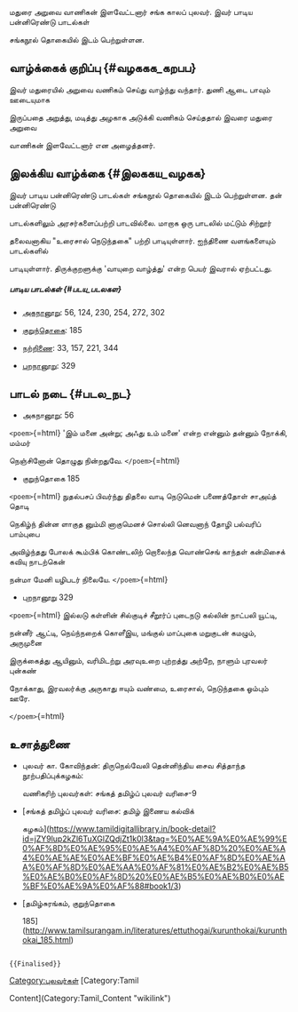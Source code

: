 மதுரை அறுவை வாணிகன் இளவேட்டனார் சங்க காலப் புலவர். இவர் பாடிய பன்னிரெண்டு பாடல்கள்
சங்கநூல் தொகையில் இடம் பெற்றுள்ளன.

## வாழ்க்கைக் குறிப்பு {#வழககக_கறபப}

இவர் மதுரையில் அறுவை வணிகம் செய்து வாழ்ந்து வந்தார். துணி ஆடை பாவும் ஊடையுமாக
இருப்பதை அறுத்து, மடித்து அழகாக அடுக்கி வணிகம் செய்ததால் இவரை மதுரை அறுவை
வாணிகன் இளவேட்டனார் என அழைத்தனர்.

## இலக்கிய வாழ்க்கை {#இலககய_வழகக}

இவர் பாடிய பன்னிரெண்டு பாடல்கள் சங்கநூல் தொகையில் இடம் பெற்றுள்ளன. தன் பன்னிரெண்டு
பாடல்களிலும் அரசர்களைப்பற்றி பாடவில்லை. மாறாக ஒரு பாடலில் மட்டும் சிற்றூர்
தலைவனாகிய \"உரைசால் நெடுந்தகை\" பற்றி பாடியுள்ளார். ஐந்திணை வளங்களையும் பாடல்களில்
பாடியுள்ளார். திருக்குறளுக்கு \'வாயுறை வாழ்த்து\' என்ற பெயர் இவரால் ஏற்பட்டது.

##### பாடிய பாடல்கள் {#படய_படலகள}

-   [அகநானூறு](அகநானூறு "wikilink"): 56, 124, 230, 254, 272, 302
-   [குறுந்தொகை](குறுந்தொகை "wikilink"): 185
-   [நற்றிணை](நற்றிணை "wikilink"): 33, 157, 221, 344
-   [புறநானூறு](புறநானூறு "wikilink"): 329

## பாடல் நடை {#படல_நட}

-   அகநானூறு: 56

`<poem>`{=html} \'இம் மனை அன்று; அஃது உம் மனை\' என்ற என்னும் தன்னும் நோக்கி, மம்மர்
நெஞ்சினோன் தொழுது நின்றதுவே. `</poem>`{=html}

-   குறுந்தொகை 185

`<poem>`{=html} நுதல்பசப் பிவர்ந்து திதலை வாடி நெடுமென் பணைத்தோள் சாஅய்த் தொடி
நெகிழ்ந் தின்ன ளாகுத னும்மி னாகுமெனச் சொல்லி னெவனாந் தோழி பல்வரிப் பாம்புபை
அவிழ்ந்தது போலக் கூம்பிக் கொண்டலிற் றொலைந்த வொண்செங் காந்தள் கன்மிசைக் கவியு நாடற்கென்
நன்மா மேனி யழிபடர் நிலையே. `</poem>`{=html}

-   புறநானூறு 329

`<poem>`{=html} இல்லடு கள்ளின் சில்குடிச் சீறூர்ப் புடைநடு கல்லின் நாட்பலி யூட்டி,
நன்னீர் ஆட்டி, நெய்ந்நறைக் கொளீஇய, மங்குல் மாப்புகை மறுகுடன் கமழும், அருமுனை
இருக்கைத்து ஆயினும், வரிமிடற்று அரவுஉறை புற்றத்து அற்றே, நாளும் புரவலர் புன்கண்
நோக்காது, இரவலர்க்கு அருகாது ஈயும் வண்மை, உரைசால், நெடுந்தகை ஓம்பும் ஊரே.
`</poem>`{=html}

## உசாத்துணை

-   புலவர் கா. கோவிந்தன்: திருநெல்வேலி தென்னிந்திய சைவ சித்தாந்த நூற்பதிப்புக்கழகம்:
    வணிகரிற் புலவர்கள்: சங்கத் தமிழ்ப் புலவர் வரிசை-9
-   [சங்கத் தமிழ்ப் புலவர் வரிசை: தமிழ் இணைய கல்விக்
    கழகம்](https://www.tamildigitallibrary.in/book-detail?id=jZY9lup2kZl6TuXGlZQdjZt1k0l3&tag=%E0%AE%9A%E0%AE%99%E0%AF%8D%E0%AE%95%E0%AE%A4%E0%AF%8D%20%E0%AE%A4%E0%AE%AE%E0%AE%BF%E0%AE%B4%E0%AF%8D%E0%AE%AA%E0%AF%8D%E0%AE%AA%E0%AF%81%E0%AE%B2%E0%AE%B5%E0%AE%B0%E0%AF%8D%20%E0%AE%B5%E0%AE%B0%E0%AE%BF%E0%AE%9A%E0%AF%88#book1/3)
-   [தமிழ்சுரங்கம், குறுந்தொகை
    185](http://www.tamilsurangam.in/literatures/ettuthogai/kurunthokai/kurunthokai_185.html)

```{=mediawiki}
{{Finalised}}
```
[Category:புலவர்கள்](Category:புலவர்கள் "wikilink") [Category:Tamil
Content](Category:Tamil_Content "wikilink")
